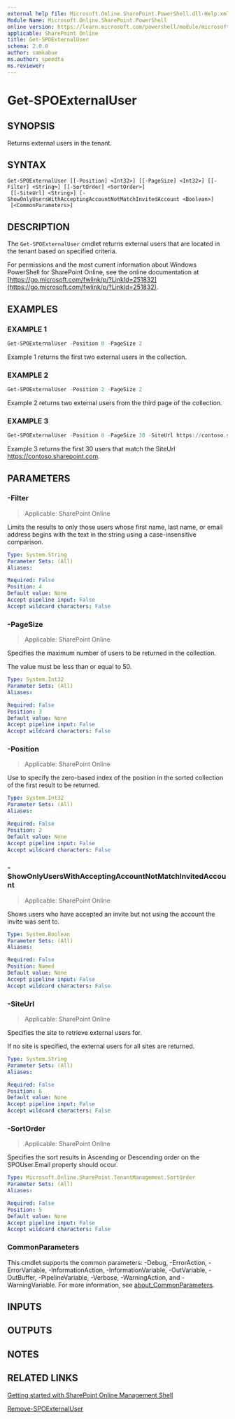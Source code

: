 ```yaml
---
external help file: Microsoft.Online.SharePoint.PowerShell.dll-Help.xml
Module Name: Microsoft.Online.SharePoint.PowerShell
online version: https://learn.microsoft.com/powershell/module/microsoft.online.sharepoint.powershell/get-spoexternaluser
applicable: SharePoint Online
title: Get-SPOExternalUser
schema: 2.0.0
author: samkabue
ms.author: speedta
ms.reviewer:
---
```


# Get-SPOExternalUser

## SYNOPSIS

Returns external users in the tenant.

## SYNTAX

```
Get-SPOExternalUser [[-Position] <Int32>] [[-PageSize] <Int32>] [[-Filter] <String>] [[-SortOrder] <SortOrder>]
 [[-SiteUrl] <String>] [-ShowOnlyUsersWithAcceptingAccountNotMatchInvitedAccount <Boolean>]
 [<CommonParameters>]
```

## DESCRIPTION

The `Get-SPOExternalUser` cmdlet returns external users that are located in the tenant based on specified criteria.

For permissions and the most current information about Windows PowerShell for SharePoint Online, see the online documentation at [https://go.microsoft.com/fwlink/p/?LinkId=251832](https://go.microsoft.com/fwlink/p/?LinkId=251832).

## EXAMPLES

### EXAMPLE 1

```powershell
Get-SPOExternalUser -Position 0 -PageSize 2
```

Example 1 returns the first two external users in the collection.

### EXAMPLE 2

```powershell
Get-SPOExternalUser -Position 2 -PageSize 2
```

Example 2 returns two external users from the third page of the collection.

### EXAMPLE 3

```powershell
Get-SPOExternalUser -Position 0 -PageSize 30 -SiteUrl https://contoso.sharepoint.com
```

Example 3 returns the first 30 users that match the SiteUrl <https://contoso.sharepoint.com>.

## PARAMETERS

### -Filter

> Applicable: SharePoint Online

Limits the results to only those users whose first name, last name, or email address begins with the text in the string using a case-insensitive comparison.

```yaml
Type: System.String
Parameter Sets: (All)
Aliases:

Required: False
Position: 4
Default value: None
Accept pipeline input: False
Accept wildcard characters: False
```

### -PageSize

> Applicable: SharePoint Online

Specifies the maximum number of users to be returned in the collection.

The value must be less than or equal to 50.

```yaml
Type: System.Int32
Parameter Sets: (All)
Aliases:

Required: False
Position: 3
Default value: None
Accept pipeline input: False
Accept wildcard characters: False
```

### -Position

> Applicable: SharePoint Online

Use to specify the zero-based index of the position in the sorted collection of the first result to be returned.

```yaml
Type: System.Int32
Parameter Sets: (All)
Aliases:

Required: False
Position: 2
Default value: None
Accept pipeline input: False
Accept wildcard characters: False
```

### -ShowOnlyUsersWithAcceptingAccountNotMatchInvitedAccount

> Applicable: SharePoint Online

Shows users who have accepted an invite but not using the account the invite was sent to.

```yaml
Type: System.Boolean
Parameter Sets: (All)
Aliases:

Required: False
Position: Named
Default value: None
Accept pipeline input: False
Accept wildcard characters: False
```

### -SiteUrl

> Applicable: SharePoint Online

Specifies the site to retrieve external users for.

If no site is specified, the external users for all sites are returned.

```yaml
Type: System.String
Parameter Sets: (All)
Aliases:

Required: False
Position: 6
Default value: None
Accept pipeline input: False
Accept wildcard characters: False
```

### -SortOrder

> Applicable: SharePoint Online

Specifies the sort results in Ascending or Descending order on the SPOUser.Email property should occur.

```yaml
Type: Microsoft.Online.SharePoint.TenantManagement.SortOrder
Parameter Sets: (All)
Aliases:

Required: False
Position: 5
Default value: None
Accept pipeline input: False
Accept wildcard characters: False
```

### CommonParameters

This cmdlet supports the common parameters: -Debug, -ErrorAction, -ErrorVariable, -InformationAction, -InformationVariable, -OutVariable, -OutBuffer, -PipelineVariable, -Verbose, -WarningAction, and -WarningVariable. For more information, see [about_CommonParameters](https://go.microsoft.com/fwlink/?LinkID=113216).

## INPUTS

## OUTPUTS

## NOTES

## RELATED LINKS

[Getting started with SharePoint Online Management Shell](/powershell/sharepoint/sharepoint-online/connect-sharepoint-online)

[Remove-SPOExternalUser](Remove-SPOExternalUser.md)
